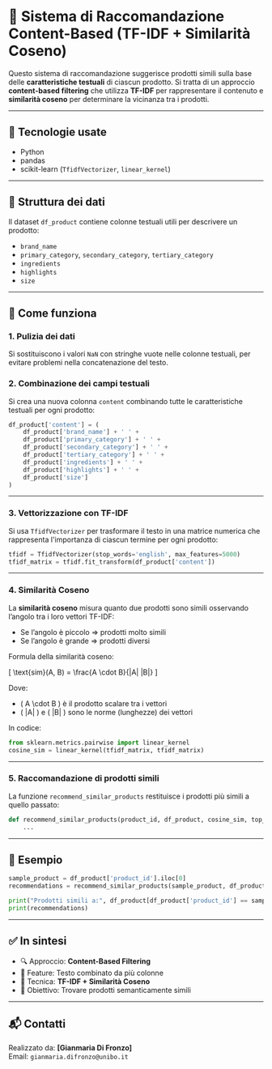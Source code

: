 # 🧠 Sistema di Raccomandazione Content-Based (TF-IDF + Similarità Coseno)

Questo sistema di raccomandazione suggerisce prodotti simili sulla base delle **caratteristiche testuali** di ciascun prodotto. Si tratta di un approccio **content-based filtering** che utilizza **TF-IDF** per rappresentare il contenuto e **similarità coseno** per determinare la vicinanza tra i prodotti.

---

## 🚀 Tecnologie usate

- Python
- pandas
- scikit-learn (`TfidfVectorizer`, `linear_kernel`)

---

## 📁 Struttura dei dati

Il dataset `df_product` contiene colonne testuali utili per descrivere un prodotto:

- `brand_name`
- `primary_category`, `secondary_category`, `tertiary_category`
- `ingredients`
- `highlights`
- `size`

---

## 🔧 Come funziona

### 1. Pulizia dei dati

Si sostituiscono i valori `NaN` con stringhe vuote nelle colonne testuali, per evitare problemi nella concatenazione del testo.

### 2. Combinazione dei campi testuali

Si crea una nuova colonna `content` combinando tutte le caratteristiche testuali per ogni prodotto:

```python
df_product['content'] = (
    df_product['brand_name'] + ' ' +
    df_product['primary_category'] + ' ' +
    df_product['secondary_category'] + ' ' +
    df_product['tertiary_category'] + ' ' +
    df_product['ingredients'] + ' ' +
    df_product['highlights'] + ' ' +
    df_product['size']
)
```

---

### 3. Vettorizzazione con TF-IDF

Si usa `TfidfVectorizer` per trasformare il testo in una matrice numerica che rappresenta l'importanza di ciascun termine per ogni prodotto:

```python
tfidf = TfidfVectorizer(stop_words='english', max_features=5000)
tfidf_matrix = tfidf.fit_transform(df_product['content'])
```

---

### 4. Similarità Coseno

La **similarità coseno** misura quanto due prodotti sono simili osservando l’angolo tra i loro vettori TF-IDF:

- Se l’angolo è piccolo ⇒ prodotti molto simili
- Se l’angolo è grande ⇒ prodotti diversi

Formula della similarità coseno:

\[
\text{sim}(A, B) = \frac{A \cdot B}{\|A\| \|B\|}
\]

Dove:
- \( A \cdot B \) è il prodotto scalare tra i vettori
- \( \|A\| \) e \( \|B\| \) sono le norme (lunghezze) dei vettori

In codice:

```python
from sklearn.metrics.pairwise import linear_kernel
cosine_sim = linear_kernel(tfidf_matrix, tfidf_matrix)
```

---

### 5. Raccomandazione di prodotti simili

La funzione `recommend_similar_products` restituisce i prodotti più simili a quello passato:

```python
def recommend_similar_products(product_id, df_product, cosine_sim, top_n=5):
    ...
```

---

## 📌 Esempio

```python
sample_product = df_product['product_id'].iloc[0]
recommendations = recommend_similar_products(sample_product, df_product, cosine_sim)

print("Prodotti simili a:", df_product[df_product['product_id'] == sample_product]['product_name'].values[0])
print(recommendations)
```

---

## ✅ In sintesi

- 🔍 Approccio: **Content-Based Filtering**
- 🔡 Feature: Testo combinato da più colonne
- 🔢 Tecnica: **TF-IDF + Similarità Coseno**
- 🎯 Obiettivo: Trovare prodotti semanticamente simili

---

## 📬 Contatti

Realizzato da: **[Gianmaria Di Fronzo]**  
Email: `gianmaria.difronzo@unibo.it`
